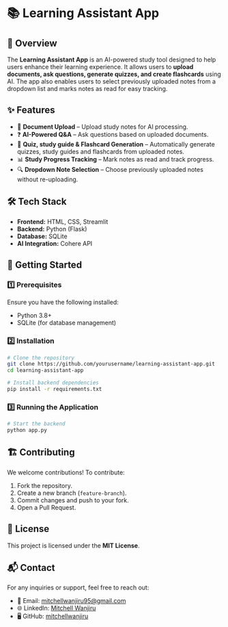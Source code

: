 # 📚 Learning Assistant App

## 📝 Overview
The **Learning Assistant App** is an AI-powered study tool designed to help users enhance their learning experience. It allows users to **upload documents, ask questions, generate quizzes, and create flashcards** using AI. The app also enables users to select previously uploaded notes from a dropdown list and marks notes as read for easy tracking.

## ✨ Features
- 📄 **Document Upload** – Upload study notes for AI processing.
- ❓ **AI-Powered Q&A** – Ask questions based on uploaded documents.
- 🎯 **Quiz, study guide & Flashcard Generation** – Automatically generate quizzes, study guides and flashcards from uploaded notes.
- 📊 **Study Progress Tracking** – Mark notes as read and track progress.
- 🔍 **Dropdown Note Selection** – Choose previously uploaded notes without re-uploading.

## 🛠️ Tech Stack
- **Frontend:** HTML, CSS, Streamlit
- **Backend:** Python (Flask)
- **Database:** SQLite
- **AI Integration:** Cohere API

## 🚀 Getting Started
### 1️⃣ Prerequisites
Ensure you have the following installed:
- Python 3.8+
- SQLite (for database management)

### 2️⃣ Installation
```bash
# Clone the repository
git clone https://github.com/yourusername/learning-assistant-app.git
cd learning-assistant-app

# Install backend dependencies
pip install -r requirements.txt
```

### 3️⃣ Running the Application
```bash
# Start the backend
python app.py
```

## 🏗️ Contributing
We welcome contributions! To contribute:
1. Fork the repository.
2. Create a new branch (`feature-branch`).
3. Commit changes and push to your fork.
4. Open a Pull Request.

## 📜 License
This project is licensed under the **MIT License**.

## 📬 Contact
For any inquiries or support, feel free to reach out:
- 📧 Email: mitchellwanjiru95@gmail.com
- 🌐 LinkedIn: [Mitchell Wanjiru](https://www.linkedin.com/in/mitchell-wanjiru/)
- 🖥️ GitHub: [mitchellwanjiru](https://github.com/mitchellwanjiru)
